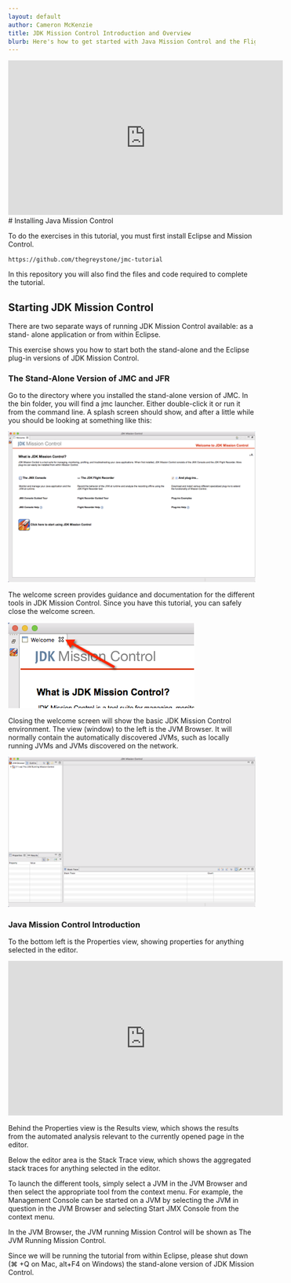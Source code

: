 ```yaml
---
layout: default
author: Cameron McKenzie
title: JDK Mission Control Introduction and Overview
blurb: Here's how to get started with Java Mission Control and the Flight Recorder. It's a quick introduction to JMC and JFR, but it will get you started with performance profiling and JDK troubleshooting.
---
```



<div class="embed-responsive embed-responsive-16by9">
<iframe width="560" height="315" src="https://www.youtube.com/embed/AHT4ZvOe6a4" frameborder="0" allow="accelerometer; autoplay; clipboard-write; encrypted-media; gyroscope; picture-in-picture" allowfullscreen></iframe>
</div>
# Installing Java Mission Control

To do the exercises in this tutorial, you must first install Eclipse and Mission Control.

```
https://github.com/thegreystone/jmc-tutorial
```

In this repository you will also find the files and code required to complete the
tutorial.

## Starting JDK Mission Control

There are two separate ways of running JDK Mission Control available: as a stand-
alone application or from within Eclipse.

This exercise shows you how to start both the stand-alone and the Eclipse plug-in
versions of JDK Mission Control.

<a id="markdown-exercise-1a--starting-the-stand-alone-version-of-jmc" name="exercise-1a--starting-the-stand-alone-version-of-jmc"></a>
### The Stand-Alone Version of JMC and JFR

Go to the directory where you installed the stand-alone version of JMC. In the bin
folder, you will find a jmc launcher. Either double-click it or run it from the command
line. A splash screen should show, and after a little while you should be looking at
something like this:

<img src="/assets/jmc-welcome-screen.png" class="img-fluid" alt="JMC Java Mission Control Welcome Screen"/>


The welcome screen provides guidance and documentation for the different tools in
JDK Mission Control. Since you have this tutorial, you can safely close the welcome
screen.

<img src="/assets/jmc-welcome-screen-close.png" class="img-fluid" alt="Close Mission Control Welcome Screen"/>


Closing the welcome screen will show the basic JDK Mission Control environment.
The view (window) to the left is the JVM Browser. It will normally contain the
automatically discovered JVMs, such as locally running JVMs and JVMs discovered
on the network.

<img src="/assets/jmc-start-screen.png" class="img-fluid" alt="JMC Start Screen"/>

### Java Mission Control Introduction

To the bottom left is the Properties view, showing properties for anything selected in
the editor.


<div class="embed-responsive embed-responsive-16by9">
<iframe width="560" height="315" src="https://www.youtube.com/embed/AHT4ZvOe6a4" frameborder="0" allow="accelerometer; autoplay; clipboard-write; encrypted-media; gyroscope; picture-in-picture" allowfullscreen></iframe>
</div>

Behind the Properties view is the Results view, which shows the results from the
automated analysis relevant to the currently opened page in the editor.

Below the editor area is the Stack Trace view, which shows the aggregated stack
traces for anything selected in the editor.

To launch the different tools, simply select a JVM in the JVM Browser and then
select the appropriate tool from the context menu. For example, the Management
Console can be started on a JVM by selecting the JVM in question in the JVM
Browser and selecting Start JMX Console from the context menu.

In the JVM Browser, the JVM running Mission Control will be shown as The JVM
Running Mission Control.

Since we will be running the tutorial from within Eclipse, please shut down (⌘
+Q on Mac, alt+F4 on Windows) the stand-alone version of JDK Mission Control.